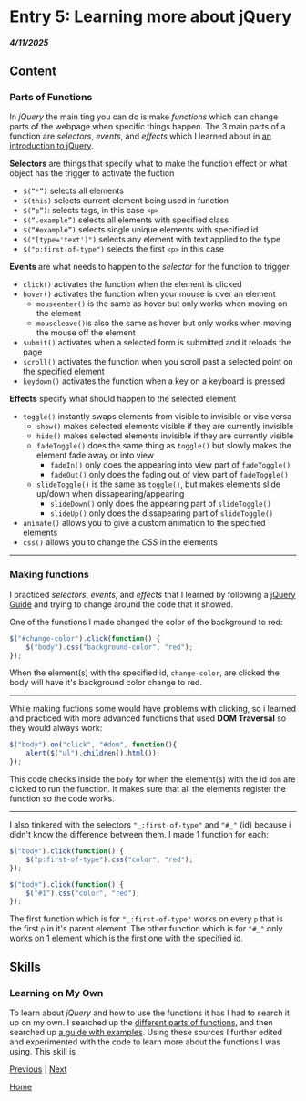# Entry 5: Learning more about jQuery
##### 4/11/2025

## Content

### Parts of Functions

In _jQuery_ the main ting you can do is make _functions_ which can change parts of the webpage when specific things happen. The 3 main parts of a function are _selectors_, _events_, and _effects_ which I learned about in [an introduction to jQuery](https://www.digitalocean.com/community/tutorials/an-introduction-to-jquery).

**Selectors** are things that specify what to make the function effect or what object has the trigger to activate the fuction
* `$(“*”)` selects all elements
* `$(this)` selects current element being used in function
* `$(“p”)`: selects tags, in this case `<p>`
* `$(“.example”)` selects all elements with specified class
* `$(“#example”)` selects single unique elements with specified id
* `$("[type='text']")` selects any element with text applied to the type
* `$("p:first-of-type")` selects the first `<p>` in this case

**Events** are what needs to happen to the _selector_ for the function to trigger
* `click()` activates the function when the element is clicked
* `hover()` activates the function when your mouse is over an element
    * `mouseenter()` is the same as hover but only works when moving on the element
    * `mouseleave()`is also the same as hover but only works when moving the mouse off the element
* `submit()` activates when a selected form is submitted and it reloads the page
* `scroll()` activates the function when you scroll past a selected point on the specified element
* `keydown()` activates the function when a key on a keyboard is pressed

**Effects** specify what should happen to the selected element
* `toggle()` instantly swaps elements from visible to invisible or vise versa
    * `show()` makes selected elements visible if they are currently invisible
    * `hide()` makes selected elements invisible if they are currently visible
    * `fadeToggle()` does the same thing as `toggle()` but slowly makes the element fade away or into view
        * `fadeIn()` only does the appearing into view part of `fadeToggle()`
        * `fadeOut()` only does the fading out of view part of `fadeToggle()`
    * `slideToggle()` is the same as `toggle()`, but makes elements slide up/down when dissapearing/appearing
        * `slideDown()` only does the appearing part of `slideToggle()`
        * `slideUp()` only does the dissapearing part of `slideToggle()`
* `animate()` allows you to give a custom animation to the specified elements
* `css()` allows you to change the _CSS_ in the elements

---

### Making functions

I practiced _selectors_, _events_, and _effects_ that I learned by following a [jQuery Guide](https://www.youtube.com/watch?v=Q7Nwq7319X4) and trying to change around the code that it showed.

One of the functions I made changed the color of the background to red:

```js
$("#change-color").click(function() {
    $("body").css("background-color", "red");
});
```
When the element(s) with the specified id, `change-color`, are clicked the body will have it's background color change to red.

---

While making fuctions some would have problems with clicking, so i learned and practiced with more advanced functions that used **DOM Traversal** so they would always work:
```js
$("body").on("click", "#dom", function(){
    alert($("ul").children().html());
});
```
This code checks inside the `body` for when the element(s) with the id `dom` are clicked to run the function. It makes sure that all the elements register the function so the code works.

---

I also tinkered with the selectors `"_:first-of-type"` and `"#_"` (id) because i didn't know the difference between them. I made 1 function for each:

```js
$("body").click(function() {
    $("p:first-of-type").css("color", "red");
});
```

```js
$("body").click(function() {
    $("#1").css("color", "red");
});
```

The first function which is for `"_:first-of-type"` works on every `p` that is the first `p` in it's parent element. The other function which is for `"#_"` only works on 1 element which is the first one with the specified id.

## Skills

### Learning on My Own

To learn about _jQuery_ and how to use the functions it has I had to search it up on my own. I searched up the [different parts of functions](https://www.digitalocean.com/community/tutorials/an-introduction-to-jquery), and then searched up [a guide with examples](https://www.youtube.com/watch?v=Q7Nwq7319X4). Using these sources I further edited and experimented with the code to learn more about the functions I was using. This skill is 

[Previous](entry04.md) | [Next](entry06.md)

[Home](../README.md)
